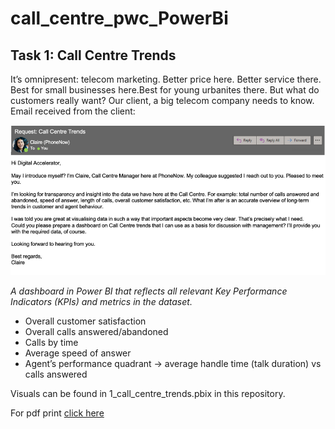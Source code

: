 # call_centre_pwc_PowerBi

## Task 1: Call Centre Trends

It’s omnipresent: telecom marketing. Better price here. Better service there. Best for small businesses here.Best for young urbanites there. 
But what do customers really want? Our client, a big telecom company needs to know.
Email received from the client:

![email screenshot](/problem_statements/1_problem_statements.PNG)

*A dashboard in Power BI that reflects all relevant Key Performance Indicators (KPIs) and metrics in the dataset.*
- Overall customer satisfaction
- Overall calls answered/abandoned
- Calls by time
- Average speed of answer 
- Agent’s performance quadrant -> average handle time (talk duration) vs calls answered

Visuals can be found in 1_call_centre_trends.pbix in this repository.

For pdf print [click here](/visuals/1_call_centre_trends.pdf)
